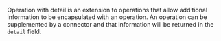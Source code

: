 Operation with detail is an extension to operations that allow additional information to be encapsulated with an operation. An operation
can be supplemented by a connector and that information will be returned in the `detail` field.